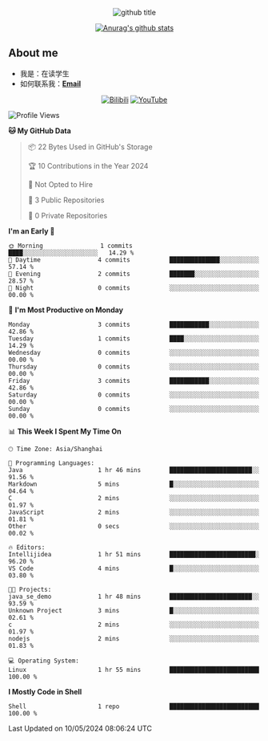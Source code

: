 <div align="center">

![github title][github-title]

[![Anurag's github stats](https://github-readme-stats.vercel.app/api?username=unqit&show_icons=true&theme=tokyonight)](https://github.com/anuraghazra/github-readme-stats)

</div>

## About me
- 我是：在读学生
- 如何联系我：**[Email](awuquren@gmail.com)**

<div align="center">

[![Bilibili](https://img.shields.io/badge/Bilibili-unqit-blue)](https://space.bilibili.com/1980595138)
[![YouTube](https://img.shields.io/badge/YouTube-unqit-blue)](https://www.youtube.com/channel/UCnN7LWL_lPvQhYq1pfeHEIA)

</div>

[github-title]: https://readme-typing-svg.herokuapp.com/?font=Fira+Code&pause=1000&random=false&width=435&lines=Hi%2C+I%27m+unqit

<!--START_SECTION:waka-->
![Profile Views](http://img.shields.io/badge/Profile%20Views-16-blue)

**🐱 My GitHub Data** 

> 📦 22 Bytes Used in GitHub's Storage 
 > 
> 🏆 10 Contributions in the Year 2024
 > 
> 🚫 Not Opted to Hire
 > 
> 📜 3 Public Repositories 
 > 
> 🔑 0 Private Repositories 
 > 
**I'm an Early 🐤** 

```text
🌞 Morning                1 commits           ████░░░░░░░░░░░░░░░░░░░░░   14.29 % 
🌆 Daytime                4 commits           ██████████████░░░░░░░░░░░   57.14 % 
🌃 Evening                2 commits           ███████░░░░░░░░░░░░░░░░░░   28.57 % 
🌙 Night                  0 commits           ░░░░░░░░░░░░░░░░░░░░░░░░░   00.00 % 
```
📅 **I'm Most Productive on Monday** 

```text
Monday                   3 commits           ███████████░░░░░░░░░░░░░░   42.86 % 
Tuesday                  1 commits           ████░░░░░░░░░░░░░░░░░░░░░   14.29 % 
Wednesday                0 commits           ░░░░░░░░░░░░░░░░░░░░░░░░░   00.00 % 
Thursday                 0 commits           ░░░░░░░░░░░░░░░░░░░░░░░░░   00.00 % 
Friday                   3 commits           ███████████░░░░░░░░░░░░░░   42.86 % 
Saturday                 0 commits           ░░░░░░░░░░░░░░░░░░░░░░░░░   00.00 % 
Sunday                   0 commits           ░░░░░░░░░░░░░░░░░░░░░░░░░   00.00 % 
```


📊 **This Week I Spent My Time On** 

```text
🕑︎ Time Zone: Asia/Shanghai

💬 Programming Languages: 
Java                     1 hr 46 mins        ███████████████████████░░   91.56 % 
Markdown                 5 mins              █░░░░░░░░░░░░░░░░░░░░░░░░   04.64 % 
C                        2 mins              ░░░░░░░░░░░░░░░░░░░░░░░░░   01.97 % 
JavaScript               2 mins              ░░░░░░░░░░░░░░░░░░░░░░░░░   01.81 % 
Other                    0 secs              ░░░░░░░░░░░░░░░░░░░░░░░░░   00.02 % 

🔥 Editors: 
Intellijidea             1 hr 51 mins        ████████████████████████░   96.20 % 
VS Code                  4 mins              █░░░░░░░░░░░░░░░░░░░░░░░░   03.80 % 

🐱‍💻 Projects: 
java_se_demo             1 hr 48 mins        ███████████████████████░░   93.59 % 
Unknown Project          3 mins              █░░░░░░░░░░░░░░░░░░░░░░░░   02.61 % 
c                        2 mins              ░░░░░░░░░░░░░░░░░░░░░░░░░   01.97 % 
nodejs                   2 mins              ░░░░░░░░░░░░░░░░░░░░░░░░░   01.83 % 

💻 Operating System: 
Linux                    1 hr 55 mins        █████████████████████████   100.00 % 
```

**I Mostly Code in Shell** 

```text
Shell                    1 repo              █████████████████████████   100.00 % 
```




 Last Updated on 10/05/2024 08:06:24 UTC
<!--END_SECTION:waka-->

